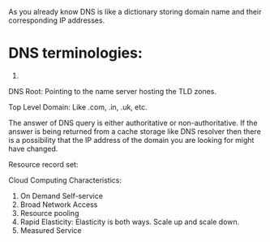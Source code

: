 As you already know DNS is like a dictionary storing domain name and their corresponding IP addresses.

# DNS terminologies:
1. 


DNS Root: Pointing to the name server hosting the TLD zones.

Top Level Domain: Like .com, .in, .uk, etc.

The answer of DNS query is either authoritative or non-authoritative. If the answer is being returned from a cache storage like DNS resolver then there is a possibility that the IP address of the domain you are looking for might have changed.


Resource record set: 


Cloud Computing Characteristics:
1. On Demand Self-service
2. Broad Network Access
3. Resource pooling
4. Rapid Elasticity: Elasticity is both ways. Scale up and scale down.
5. Measured Service